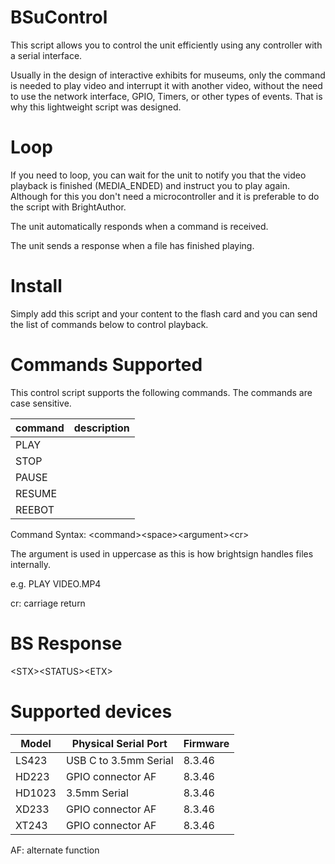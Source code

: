 # BSuControl

This script allows you to control the unit efficiently using any controller with a serial interface.

Usually in the design of interactive exhibits for museums, only the command is needed to play video and interrupt it with another video, without the need to use the network interface, GPIO, Timers, or other types of events. That is why this lightweight script was designed.

# Loop
If you need to loop, you can wait for the unit to notify you that the video playback is finished (MEDIA_ENDED) and instruct you to play again. Although for this you don't need a microcontroller and it is preferable to do the script with BrightAuthor. 

The unit automatically responds when a command is received. 

The unit sends a response when a file has finished playing.

# Install

Simply add this script and your content to the flash card and you can send the list of commands below to control playback.

# Commands Supported

This control script supports the following commands. The commands are case sensitive. 

|command|description|
|---|---|
|PLAY||
|STOP||
|PAUSE||
|RESUME||
|REEBOT||

Command Syntax: \<command>\<space>\<argument>\<cr>

The argument is used in uppercase as this is how brightsign handles files internally.

e.g. PLAY VIDEO.MP4		

cr: carriage return

# BS Response

\<STX>\<STATUS>\<ETX>

# Supported devices

|Model  |Physical Serial Port | Firmware|
|---|---|---|
|LS423  |USB C to 3.5mm Serial| 8.3.46 |
|HD223  |GPIO connector AF| 8.3.46 |
|HD1023 |3.5mm Serial         | 8.3.46 |
|XD233  |GPIO connector AF| 8.3.46 |
|XT243  |GPIO connector AF| 8.3.46 |
  
AF: alternate function
